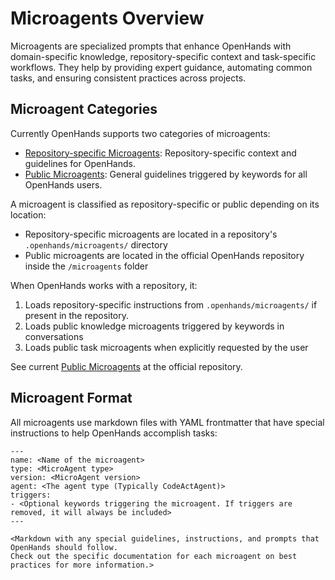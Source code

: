 # Microagents Overview

Microagents are specialized prompts that enhance OpenHands with domain-specific knowledge, repository-specific context
and task-specific workflows. They help by providing expert guidance, automating common tasks, and ensuring
consistent practices across projects.

## Microagent Categories

Currently OpenHands supports two categories of microagents:

- [Repository-specific Microagents](./microagents-repo): Repository-specific context and guidelines for OpenHands.
- [Public Microagents](./microagents-public): General guidelines triggered by keywords for all OpenHands users.

A microagent is classified as repository-specific or public depending on its location:

- Repository-specific microagents are located in a repository's `.openhands/microagents/` directory
- Public microagents are located in the official OpenHands repository inside the `/microagents` folder

When OpenHands works with a repository, it:

1. Loads repository-specific instructions from `.openhands/microagents/` if present in the repository.
2. Loads public knowledge microagents triggered by keywords in conversations
3. Loads public task microagents when explicitly requested by the user

See current [Public Microagents](https://github.com/All-Hands-AI/OpenHands/tree/main/microagents/) at the official repository.

## Microagent Format

All microagents use markdown files with YAML frontmatter that have special instructions to help OpenHands accomplish
tasks:

```
---
name: <Name of the microagent>
type: <MicroAgent type>
version: <MicroAgent version>
agent: <The agent type (Typically CodeActAgent)>
triggers:
- <Optional keywords triggering the microagent. If triggers are removed, it will always be included>
---

<Markdown with any special guidelines, instructions, and prompts that OpenHands should follow.
Check out the specific documentation for each microagent on best practices for more information.>
```
